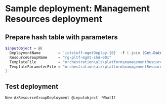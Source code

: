 # Sample deployment: Management Resources deployment

## Prepare hash table with parameters

```powershell
$inputObject = @{
  DeploymentName        = 'ictstuff-mgmtDeploy-{0}' -f (-join (Get-Date -Format 'yyyyMMddTHHMMssffffZ')[0..63])
  ResourceGroupName     = "rg-pltf-mgmt-shd-001"
  TemplateFile          = "orchestration\alz\platform\managementResources\managementResources.bicep"
  TemplateParameterFile = "orchestration\alz\platform\managementResources\parameters\managementResources.parameters.ictstuff.shd.json"
}
```

## Test deployment

```powershell
New-AzResourceGroupDeployment @inputobject -WhatIf
```
